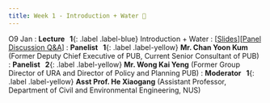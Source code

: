 ```yaml
---
title: Week 1 - Introduction + Water 👏
---
```


O9 Jan 
: **Lecture &nbsp; 1**{: .label .label-blue}  Introduction + Water
  : [[Slides](https://canvas.nus.edu.sg/courses/42112/pages/lecture-1-introduction-+-water?module_item_id=97169)][[Panel Discussion Q&A](https://canvas.nus.edu.sg/courses/42112/discussion_topics/27365)]
: **Panelist &nbsp; 1**{: .label .label-yellow} **Mr. Chan Yoon Kum** (Former Deputy Chief Executive of PUB, Current Senior Consultant of PUB)
: **Panelist &nbsp; 2**{: .label .label-yellow} **Mr. Wong Kai Yeng** (Former Group Director of URA and Director of Policy and Planning PUB)
: **Moderator &nbsp; 1**{: .label .label-yellow} **Asst Prof. He Xiaogang** (Assistant Professor, Department of Civil and Environmental Engineering, NUS)
